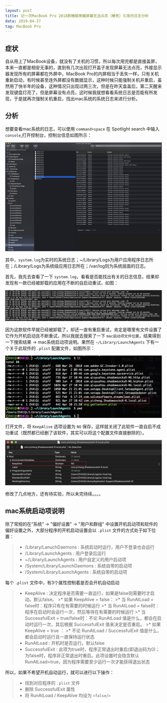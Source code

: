 ```yaml
---
layout: post
title: 记一次MacBook Pro 2018款睡眠唤醒屏幕无法点亮（睡死）引发的日志分析
data: 2019-04-27
tag: MacBook Pro
---
```


## 症状

自从用上了MacBook设备，就没有了关机的习惯，所以每次用完都是直接盖屏，本来一直都是相安无事的，直到有几次出现打开盖子发现屏幕无法点亮，外接显示器发现所有的屏幕都在外屏中，MacBook Pro的内屏相当于丢失一样，只有关机重新启动，有时候甚至连外屏都没有数据显示，这种时候只能强制关机并重启，虽然用了快半年的设备，这种情况只出现过两三次，但是在昨天盒盖后，第二天醒来发现键盘灯亮了，但是屏幕没有点亮，这时候我就想看看系统日志是否能有所发现，于是就再次强制关机重启，找出mac系统的系统日志来进行分析。

## 分析

想要查看mac系统的日志，可以使用 `command+space` 在 Spotlight search 中输入 `console`,打开控制台，控制台信息如图所示：

![console](/images/posts/MacBook/console.png)

其中，`system.log`为实时的系统日志；~/Library/Logs为用户应用程序日志所在；/Library/Logs为系统级应用日志所在；/var/log则为系统层面的日志。

首先，我先去查看了一下 `system.log`，看看是否能找出有关的日志信息，结果却发现有一款已经被卸载的应用在不断的自启动重试，如图：

![ss](/images/posts/MacBook/ss.png)

因为这款软件早就已经被卸载了，却还一直有重启重试，肯定是哪里有文件设置了它作为开机启动且不断重试，所以我就去搜索了一下 `mac启动项文件位置`，结果得到一下搜索结果 -> mac系统启动项说明。果然在 `~/Library/LaunchAgents` 下有一个关于此软件的 `.plist` 配置文件，如图所示：

![plist](/images/posts/MacBook/plist.png)

打开文件，将 `KeepAlive` 选项设置为 `NO` 保存，这样就关闭了此软件一直自启不成功重试（既然都已经删了该软件，其实可以将这个配置文件直接删除的）。

![KeepAlive](/images/posts/MacBook/KeepAlive.png)

修改了几点地方，还有待实验，所以未完待续。。。。


## mac系统启动项说明
    
除了常规的在“系统” -> "偏好设置" -> "用户和群组" 中设置开机启动项和软件的偏好设置之外，大部分程序的开机启动设置会以 `.plist` 文件的方式处于如下位置：

>* /Library/LanuchDaemons : 系统启动时运行，用户不登录也会运行
>* /Library/LaunchAgents : 用户登录后运行
>* ~/Library/LaunchAgents : 用户自定义的用户启动项
>* /System/Library/LaunchDaemons : 系统自带的启动项
>* /System/Library/LaunchAgents : 系统自带的启动项

每个 `.plist` 文件中，有3个属性控制着是否会开机自动启动

>* KeepAlive : 决定程序是否需要一直运行，如果是false则需要时才启动。默认false。
    >* 如果 KeepAlive = false：
        >* 当 RunAtLoad = false时：程序只有在有需要的时候运行
        >* 当 RunAtLoad = false时：程序在启动时会运行一次，然后等待在有需要的时候运行
        >* 当 SuccessfulExit = true/false时：不论 RunAtLoad 值是什么，都会在启动时运行一次，其后根据 SuccessfulExit 值来决定是否重启。
    >* 如果 KeepAlive = true ：
        >* 不论 RunAtLoad / SuccessfulExit 值是什么，都会启动时运行且一直保持运行状态
>* RunAtLoad : 开机时是否运行。默认false
>* SuccessfulExit : 此项为true时，程序正常退出时重启(即退出码为0)；为false时，程序非正常退出时重启。此项设置时会隐含默认RunAtLoad=true，因为程序需要至少运行一次才能获得退出状态

所以，如果不希望开机自动运行，就可以进行以下操作：

>* 找到对应程序的 `.plist` 文件
>* 删除 SuccessfulExit 属性
>* 将 RunAtLoad / KeepAlive 均设为 `<false/>`


